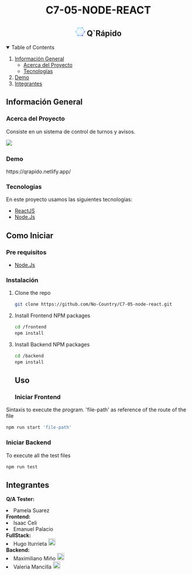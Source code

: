 <h1 align="center">C7-05-NODE-REACT</h1>
<h2 align="center" ><img height="24px" src="./frontend/src/assets/Logo.svg"/> Q`Rápido</h1>

<!-- TABLE OF CONTENTS -->
<details open="open">
  <summary>Table of Contents</summary>
  <ol>
    <li>
      <a href="#información-general">Información General</a>
      <ul>
        <li><a href="#acerca-del-proyecto">Acerca del Proyecto</a></li>
        <li><a href="#tecnologías">Tecnologías</a></li>
      </ul>
    </li>
    <li><a href="#demo">Demo</a></li>
    <li><a href="#integrantes">Integrantes</a></li>
</ol>
</details>

<h2>Información General</h2>
<h3>Acerca del Proyecto</h3>
<p align="justify">
  Consiste en un sistema de control de turnos y avisos.
</p>
<img src="https://lh3.googleusercontent.com/drive-viewer/AJc5JmSEdw6P4T7m7G-v5I_jabYl8JY3QN7kEQNxSjASSny6txwKIVXwwwQcSCmYYoSZ9JtYxxOLeq0=w1265-h897"/>

<h3>Demo</h3>
<p> https://qrapido.netlify.app/</p>

<h3>Tecnologías</h3>

En este proyecto usamos las siguientes tecnologías:

- [ReactJS](https://es.reactjs.org/)
- [Node.Js](https://nodejs.org/es/)
<!-- - [Editor visual studio code](https://code.visualstudio.com/) -->

<h2>Como Iniciar</h2>
<h3>Pre requisitos</h3>

- [Node.Js](https://nodejs.org/es/)

<h3>Instalación</h3>

1. Clone the repo
   ```sh
   git clone https://github.com/No-Country/C7-05-node-react.git
   ```
2. Install Frontend NPM packages
   ```sh
   cd /frontend
   npm install
   ```
3. Install Backend NPM packages
   ```sh
   cd /backend
   npm install
   ```
   <h2>Uso</h2>
   <h3>Iniciar Frontend</h3>

Sintaxis to execute the program.
'file-path' as reference of the route of the file

```sh
npm run start 'file-path'
```

<h3>Iniciar Backend</h3>
 
   <p>To execute all the test files</p>
   
   ```sh
   npm run test 
   ```

<h2>Integrantes</h2>

<strong>Q/A Tester: </strong>

  <li>Pamela Suarez</li>
  <strong>Frontend: </strong>
  <li>Isaac Celi</li>
  <li>Emanuel Palacio</li>
  <strong>FullStack:</strong>
  <li>Hugo Iturrieta  <a target="_blank" href="https://www.linkedin.com/in/hugoiturrieta/"><img  width="20px" height="20px" src="https://lh3.googleusercontent.com/drive-viewer/AJc5JmT3rEWw0KwxXzlpI_BpGFOCQmGN4Bxy53pidk-bfuo02PpRqwIXqZ9ISLN5Nk0AJOg2Z_7JqZA=w1265-h817" /></a></li>
  <strong>Backend: </strong>
  <li>Maximiliano Miño  <a target="_blank" href="https://www.linkedin.com/in/maximiliano-mi%C3%B1o-4876221a9/"><img  width="20px" height="20px" src="https://lh3.googleusercontent.com/drive-viewer/AJc5JmT3rEWw0KwxXzlpI_BpGFOCQmGN4Bxy53pidk-bfuo02PpRqwIXqZ9ISLN5Nk0AJOg2Z_7JqZA=w1265-h817" /></a></li>
  <li>Valeria Mancilla  <a target="_blank" href="https://www.linkedin.com/in/valeria-mancilla/"><img  width="20px" height="20px" src="https://lh3.googleusercontent.com/drive-viewer/AJc5JmT3rEWw0KwxXzlpI_BpGFOCQmGN4Bxy53pidk-bfuo02PpRqwIXqZ9ISLN5Nk0AJOg2Z_7JqZA=w1265-h817" /></a></li>

